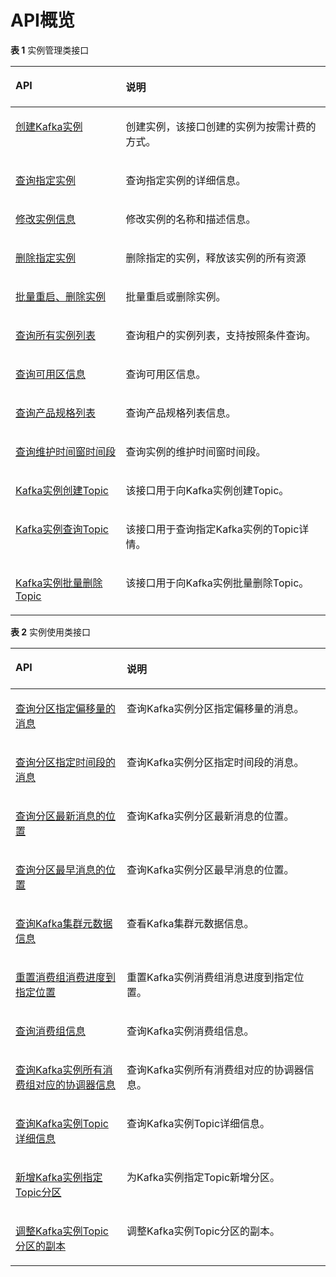 # API概览<a name="ZH-CN_TOPIC_0172518061"></a>

**表 1**  实例管理类接口

<a name="zh-cn_topic_0172515004_zh-cn_topic_0171836020_zh-cn_topic_0166889586_table88711342351"></a>
<table><thead align="left"><tr id="zh-cn_topic_0172515004_zh-cn_topic_0171836020_zh-cn_topic_0166889586_row88716427513"><th class="cellrowborder" valign="top" width="35%" id="mcps1.2.3.1.1"><p id="zh-cn_topic_0172515004_zh-cn_topic_0171836020_zh-cn_topic_0166889586_p1871442156"><a name="zh-cn_topic_0172515004_zh-cn_topic_0171836020_zh-cn_topic_0166889586_p1871442156"></a><a name="zh-cn_topic_0172515004_zh-cn_topic_0171836020_zh-cn_topic_0166889586_p1871442156"></a>API</p>
</th>
<th class="cellrowborder" valign="top" width="65%" id="mcps1.2.3.1.2"><p id="zh-cn_topic_0172515004_zh-cn_topic_0171836020_zh-cn_topic_0166889586_p12871194215516"><a name="zh-cn_topic_0172515004_zh-cn_topic_0171836020_zh-cn_topic_0166889586_p12871194215516"></a><a name="zh-cn_topic_0172515004_zh-cn_topic_0171836020_zh-cn_topic_0166889586_p12871194215516"></a>说明</p>
</th>
</tr>
</thead>
<tbody><tr id="zh-cn_topic_0172515004_zh-cn_topic_0171836020_zh-cn_topic_0166889586_row08723421515"><td class="cellrowborder" valign="top" width="35%" headers="mcps1.2.3.1.1 "><p id="zh-cn_topic_0172515004_p15522429803"><a name="zh-cn_topic_0172515004_p15522429803"></a><a name="zh-cn_topic_0172515004_p15522429803"></a><a href="创建Kafka实例.md">创建Kafka实例</a></p>
</td>
<td class="cellrowborder" valign="top" width="65%" headers="mcps1.2.3.1.2 "><p id="zh-cn_topic_0172515004_zh-cn_topic_0171836020_p18888916113212"><a name="zh-cn_topic_0172515004_zh-cn_topic_0171836020_p18888916113212"></a><a name="zh-cn_topic_0172515004_zh-cn_topic_0171836020_p18888916113212"></a>创建实例，该接口创建的实例为按需计费的方式。</p>
</td>
</tr>
<tr id="zh-cn_topic_0172515004_zh-cn_topic_0171836020_zh-cn_topic_0166889586_row1187211423510"><td class="cellrowborder" valign="top" width="35%" headers="mcps1.2.3.1.1 "><p id="zh-cn_topic_0172515004_p1652115291402"><a name="zh-cn_topic_0172515004_p1652115291402"></a><a name="zh-cn_topic_0172515004_p1652115291402"></a><a href="查询指定实例.md">查询指定实例</a></p>
</td>
<td class="cellrowborder" valign="top" width="65%" headers="mcps1.2.3.1.2 "><p id="zh-cn_topic_0172515004_zh-cn_topic_0171836020_p19886916103219"><a name="zh-cn_topic_0172515004_zh-cn_topic_0171836020_p19886916103219"></a><a name="zh-cn_topic_0172515004_zh-cn_topic_0171836020_p19886916103219"></a>查询指定实例的详细信息。</p>
</td>
</tr>
<tr id="zh-cn_topic_0172515004_zh-cn_topic_0171836020_zh-cn_topic_0166889586_row2087254219512"><td class="cellrowborder" valign="top" width="35%" headers="mcps1.2.3.1.1 "><p id="zh-cn_topic_0172515004_p185192292006"><a name="zh-cn_topic_0172515004_p185192292006"></a><a name="zh-cn_topic_0172515004_p185192292006"></a><a href="修改实例信息.md">修改实例信息</a></p>
</td>
<td class="cellrowborder" valign="top" width="65%" headers="mcps1.2.3.1.2 "><p id="zh-cn_topic_0172515004_zh-cn_topic_0171836020_p148841616173217"><a name="zh-cn_topic_0172515004_zh-cn_topic_0171836020_p148841616173217"></a><a name="zh-cn_topic_0172515004_zh-cn_topic_0171836020_p148841616173217"></a>修改实例的名称和描述信息。</p>
</td>
</tr>
<tr id="zh-cn_topic_0172515004_zh-cn_topic_0171836020_zh-cn_topic_0166889586_row6873942558"><td class="cellrowborder" valign="top" width="35%" headers="mcps1.2.3.1.1 "><p id="zh-cn_topic_0172515004_p145189292013"><a name="zh-cn_topic_0172515004_p145189292013"></a><a name="zh-cn_topic_0172515004_p145189292013"></a><a href="删除指定实例.md">删除指定实例</a></p>
</td>
<td class="cellrowborder" valign="top" width="65%" headers="mcps1.2.3.1.2 "><p id="zh-cn_topic_0172515004_zh-cn_topic_0171836020_p088241653215"><a name="zh-cn_topic_0172515004_zh-cn_topic_0171836020_p088241653215"></a><a name="zh-cn_topic_0172515004_zh-cn_topic_0171836020_p088241653215"></a>删除指定的实例，释放该实例的所有资源</p>
</td>
</tr>
<tr id="zh-cn_topic_0172515004_zh-cn_topic_0171836020_zh-cn_topic_0166889586_row1045818383121"><td class="cellrowborder" valign="top" width="35%" headers="mcps1.2.3.1.1 "><p id="zh-cn_topic_0172515004_p4517929702"><a name="zh-cn_topic_0172515004_p4517929702"></a><a name="zh-cn_topic_0172515004_p4517929702"></a><a href="批量重启-删除实例.md">批量重启、删除实例</a></p>
</td>
<td class="cellrowborder" valign="top" width="65%" headers="mcps1.2.3.1.2 "><p id="zh-cn_topic_0172515004_zh-cn_topic_0171836020_p128817168321"><a name="zh-cn_topic_0172515004_zh-cn_topic_0171836020_p128817168321"></a><a name="zh-cn_topic_0172515004_zh-cn_topic_0171836020_p128817168321"></a>批量重启或删除实例。</p>
</td>
</tr>
<tr id="zh-cn_topic_0172515004_zh-cn_topic_0171836020_row142971803278"><td class="cellrowborder" valign="top" width="35%" headers="mcps1.2.3.1.1 "><p id="zh-cn_topic_0172515004_p1251610291019"><a name="zh-cn_topic_0172515004_p1251610291019"></a><a name="zh-cn_topic_0172515004_p1251610291019"></a><a href="查询所有实例列表.md">查询所有实例列表</a></p>
</td>
<td class="cellrowborder" valign="top" width="65%" headers="mcps1.2.3.1.2 "><p id="zh-cn_topic_0172515004_zh-cn_topic_0171836020_p162988012712"><a name="zh-cn_topic_0172515004_zh-cn_topic_0171836020_p162988012712"></a><a name="zh-cn_topic_0172515004_zh-cn_topic_0171836020_p162988012712"></a>查询租户的实例列表，支持按照条件查询。</p>
</td>
</tr>
<tr id="zh-cn_topic_0172515004_zh-cn_topic_0171836020_row12981209274"><td class="cellrowborder" valign="top" width="35%" headers="mcps1.2.3.1.1 "><p id="zh-cn_topic_0172515004_p05152295020"><a name="zh-cn_topic_0172515004_p05152295020"></a><a name="zh-cn_topic_0172515004_p05152295020"></a><a href="查询可用区信息.md">查询可用区信息</a></p>
</td>
<td class="cellrowborder" valign="top" width="65%" headers="mcps1.2.3.1.2 "><p id="zh-cn_topic_0172515004_zh-cn_topic_0171836020_p172982005274"><a name="zh-cn_topic_0172515004_zh-cn_topic_0171836020_p172982005274"></a><a name="zh-cn_topic_0172515004_zh-cn_topic_0171836020_p172982005274"></a>查询可用区信息。</p>
</td>
</tr>
<tr id="zh-cn_topic_0172515004_zh-cn_topic_0171836020_row132981407270"><td class="cellrowborder" valign="top" width="35%" headers="mcps1.2.3.1.1 "><p id="zh-cn_topic_0172515004_p1751417291403"><a name="zh-cn_topic_0172515004_p1751417291403"></a><a name="zh-cn_topic_0172515004_p1751417291403"></a><a href="查询产品规格列表.md">查询产品规格列表</a></p>
</td>
<td class="cellrowborder" valign="top" width="65%" headers="mcps1.2.3.1.2 "><p id="zh-cn_topic_0172515004_zh-cn_topic_0171836020_p1329820132714"><a name="zh-cn_topic_0172515004_zh-cn_topic_0171836020_p1329820132714"></a><a name="zh-cn_topic_0172515004_zh-cn_topic_0171836020_p1329820132714"></a>查询产品规格列表信息。</p>
</td>
</tr>
<tr id="zh-cn_topic_0172515004_zh-cn_topic_0171836020_row1829860142714"><td class="cellrowborder" valign="top" width="35%" headers="mcps1.2.3.1.1 "><p id="zh-cn_topic_0172515004_p85134291602"><a name="zh-cn_topic_0172515004_p85134291602"></a><a name="zh-cn_topic_0172515004_p85134291602"></a><a href="查询维护时间窗时间段.md">查询维护时间窗时间段</a></p>
</td>
<td class="cellrowborder" valign="top" width="65%" headers="mcps1.2.3.1.2 "><p id="zh-cn_topic_0172515004_zh-cn_topic_0171836020_p1829815015275"><a name="zh-cn_topic_0172515004_zh-cn_topic_0171836020_p1829815015275"></a><a name="zh-cn_topic_0172515004_zh-cn_topic_0171836020_p1829815015275"></a>查询实例的维护时间窗时间段。</p>
</td>
</tr>
<tr id="zh-cn_topic_0172515004_zh-cn_topic_0171836020_row42982012276"><td class="cellrowborder" valign="top" width="35%" headers="mcps1.2.3.1.1 "><p id="zh-cn_topic_0172515004_p1751282915019"><a name="zh-cn_topic_0172515004_p1751282915019"></a><a name="zh-cn_topic_0172515004_p1751282915019"></a><a href="Kafka实例创建Topic.md">Kafka实例创建Topic</a></p>
</td>
<td class="cellrowborder" valign="top" width="65%" headers="mcps1.2.3.1.2 "><p id="zh-cn_topic_0172515004_zh-cn_topic_0171836020_p162992013279"><a name="zh-cn_topic_0172515004_zh-cn_topic_0171836020_p162992013279"></a><a name="zh-cn_topic_0172515004_zh-cn_topic_0171836020_p162992013279"></a>该接口用于向Kafka实例创建Topic。</p>
</td>
</tr>
<tr id="zh-cn_topic_0172515004_zh-cn_topic_0171836020_row197919573275"><td class="cellrowborder" valign="top" width="35%" headers="mcps1.2.3.1.1 "><p id="zh-cn_topic_0172515004_p155114291010"><a name="zh-cn_topic_0172515004_p155114291010"></a><a name="zh-cn_topic_0172515004_p155114291010"></a><a href="Kafka实例查询Topic.md">Kafka实例查询Topic</a></p>
</td>
<td class="cellrowborder" valign="top" width="65%" headers="mcps1.2.3.1.2 "><p id="zh-cn_topic_0172515004_zh-cn_topic_0171836020_p579111576271"><a name="zh-cn_topic_0172515004_zh-cn_topic_0171836020_p579111576271"></a><a name="zh-cn_topic_0172515004_zh-cn_topic_0171836020_p579111576271"></a>该接口用于查询指定Kafka实例的Topic详情。</p>
</td>
</tr>
<tr id="zh-cn_topic_0172515004_zh-cn_topic_0171836020_row6791145752713"><td class="cellrowborder" valign="top" width="35%" headers="mcps1.2.3.1.1 "><p id="zh-cn_topic_0172515004_p550512916013"><a name="zh-cn_topic_0172515004_p550512916013"></a><a name="zh-cn_topic_0172515004_p550512916013"></a><a href="Kafka实例批量删除Topic.md">Kafka实例批量删除Topic</a></p>
</td>
<td class="cellrowborder" valign="top" width="65%" headers="mcps1.2.3.1.2 "><p id="zh-cn_topic_0172515004_zh-cn_topic_0171836020_p18791105732716"><a name="zh-cn_topic_0172515004_zh-cn_topic_0171836020_p18791105732716"></a><a name="zh-cn_topic_0172515004_zh-cn_topic_0171836020_p18791105732716"></a>该接口用于向Kafka实例批量删除Topic。</p>
</td>
</tr>
</tbody>
</table>

**表 2**  实例使用类接口

<a name="table5485561236"></a>
<table><thead align="left"><tr id="row85015560313"><th class="cellrowborder" valign="top" width="35.339999999999996%" id="mcps1.2.3.1.1"><p id="p14504567317"><a name="p14504567317"></a><a name="p14504567317"></a>API</p>
</th>
<th class="cellrowborder" valign="top" width="64.66%" id="mcps1.2.3.1.2"><p id="p105014563316"><a name="p105014563316"></a><a name="p105014563316"></a>说明</p>
</th>
</tr>
</thead>
<tbody><tr id="row5502561316"><td class="cellrowborder" valign="top" width="35.339999999999996%" headers="mcps1.2.3.1.1 "><p id="p175016567313"><a name="p175016567313"></a><a name="p175016567313"></a><a href="查询分区指定偏移量的消息.md">查询分区指定偏移量的消息</a></p>
</td>
<td class="cellrowborder" valign="top" width="64.66%" headers="mcps1.2.3.1.2 "><p id="p75005620311"><a name="p75005620311"></a><a name="p75005620311"></a>查询Kafka实例分区指定偏移量的消息。</p>
</td>
</tr>
<tr id="row14503564315"><td class="cellrowborder" valign="top" width="35.339999999999996%" headers="mcps1.2.3.1.1 "><p id="p050135613313"><a name="p050135613313"></a><a name="p050135613313"></a><a href="查询分区指定时间段的消息.md">查询分区指定时间段的消息</a></p>
</td>
<td class="cellrowborder" valign="top" width="64.66%" headers="mcps1.2.3.1.2 "><p id="p17501756034"><a name="p17501756034"></a><a name="p17501756034"></a>查询Kafka实例分区指定时间段的消息。</p>
</td>
</tr>
<tr id="row1750056937"><td class="cellrowborder" valign="top" width="35.339999999999996%" headers="mcps1.2.3.1.1 "><p id="p1850656739"><a name="p1850656739"></a><a name="p1850656739"></a><a href="查询分区最新消息的位置.md">查询分区最新消息的位置</a></p>
</td>
<td class="cellrowborder" valign="top" width="64.66%" headers="mcps1.2.3.1.2 "><p id="p17506568318"><a name="p17506568318"></a><a name="p17506568318"></a>查询Kafka实例分区最新消息的位置。</p>
</td>
</tr>
<tr id="row55018560318"><td class="cellrowborder" valign="top" width="35.339999999999996%" headers="mcps1.2.3.1.1 "><p id="p9502056939"><a name="p9502056939"></a><a name="p9502056939"></a><a href="查询分区最早消息的位置.md">查询分区最早消息的位置</a></p>
</td>
<td class="cellrowborder" valign="top" width="64.66%" headers="mcps1.2.3.1.2 "><p id="p3501256633"><a name="p3501256633"></a><a name="p3501256633"></a>查询Kafka实例分区最早消息的位置。</p>
</td>
</tr>
<tr id="row550195616311"><td class="cellrowborder" valign="top" width="35.339999999999996%" headers="mcps1.2.3.1.1 "><p id="p165095611317"><a name="p165095611317"></a><a name="p165095611317"></a><a href="查询Kafka集群元数据信息.md">查询Kafka集群元数据信息</a></p>
</td>
<td class="cellrowborder" valign="top" width="64.66%" headers="mcps1.2.3.1.2 "><p id="p1950656133"><a name="p1950656133"></a><a name="p1950656133"></a>查看Kafka集群元数据信息。</p>
</td>
</tr>
<tr id="row12509561737"><td class="cellrowborder" valign="top" width="35.339999999999996%" headers="mcps1.2.3.1.1 "><p id="p95025610316"><a name="p95025610316"></a><a name="p95025610316"></a><a href="重置消费组消费进度到指定位置.md">重置消费组消费进度到指定位置</a></p>
</td>
<td class="cellrowborder" valign="top" width="64.66%" headers="mcps1.2.3.1.2 "><p id="p18505568310"><a name="p18505568310"></a><a name="p18505568310"></a>重置Kafka实例消费组消息进度到指定位置。</p>
</td>
</tr>
<tr id="row165115569319"><td class="cellrowborder" valign="top" width="35.339999999999996%" headers="mcps1.2.3.1.1 "><p id="p85111561632"><a name="p85111561632"></a><a name="p85111561632"></a><a href="查询消费组信息.md">查询消费组信息</a></p>
</td>
<td class="cellrowborder" valign="top" width="64.66%" headers="mcps1.2.3.1.2 "><p id="p12518565313"><a name="p12518565313"></a><a name="p12518565313"></a>查询Kafka实例消费组信息。</p>
</td>
</tr>
<tr id="row14511156639"><td class="cellrowborder" valign="top" width="35.339999999999996%" headers="mcps1.2.3.1.1 "><p id="p1451175617311"><a name="p1451175617311"></a><a name="p1451175617311"></a><a href="查询Kafka实例所有消费组对应的协调器信息.md">查询Kafka实例所有消费组对应的协调器信息</a></p>
</td>
<td class="cellrowborder" valign="top" width="64.66%" headers="mcps1.2.3.1.2 "><p id="p14518561635"><a name="p14518561635"></a><a name="p14518561635"></a>查询Kafka实例所有消费组对应的协调器信息。</p>
</td>
</tr>
<tr id="row185110561314"><td class="cellrowborder" valign="top" width="35.339999999999996%" headers="mcps1.2.3.1.1 "><p id="p105116561536"><a name="p105116561536"></a><a name="p105116561536"></a><a href="查询Kafka实例Topic详细信息.md">查询Kafka实例Topic详细信息</a></p>
</td>
<td class="cellrowborder" valign="top" width="64.66%" headers="mcps1.2.3.1.2 "><p id="p135117569312"><a name="p135117569312"></a><a name="p135117569312"></a>查询Kafka实例Topic详细信息。</p>
</td>
</tr>
<tr id="row13511561131"><td class="cellrowborder" valign="top" width="35.339999999999996%" headers="mcps1.2.3.1.1 "><p id="p125119561430"><a name="p125119561430"></a><a name="p125119561430"></a><a href="新增Kafka实例指定Topic分区.md">新增Kafka实例指定Topic分区</a></p>
</td>
<td class="cellrowborder" valign="top" width="64.66%" headers="mcps1.2.3.1.2 "><p id="p15511756730"><a name="p15511756730"></a><a name="p15511756730"></a>为Kafka实例指定Topic新增分区。</p>
</td>
</tr>
<tr id="row85111565311"><td class="cellrowborder" valign="top" width="35.339999999999996%" headers="mcps1.2.3.1.1 "><p id="p95120561233"><a name="p95120561233"></a><a name="p95120561233"></a><a href="调整Kafka实例Topic分区的副本.md">调整Kafka实例Topic分区的副本</a></p>
</td>
<td class="cellrowborder" valign="top" width="64.66%" headers="mcps1.2.3.1.2 "><p id="p25111561133"><a name="p25111561133"></a><a name="p25111561133"></a>调整Kafka实例Topic分区的副本。</p>
</td>
</tr>
</tbody>
</table>

